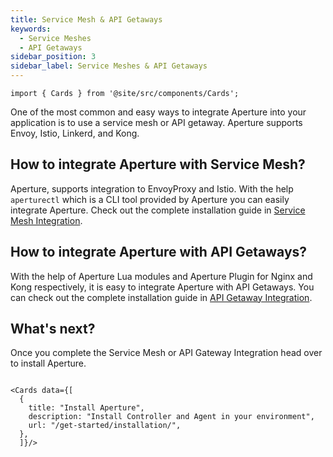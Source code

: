 ```yaml
---
title: Service Mesh & API Getaways
keywords:
  - Service Meshes
  - API Getaways
sidebar_position: 3
sidebar_label: Service Meshes & API Getaways
---
```


```mdx-code-block
import { Cards } from '@site/src/components/Cards';
```

One of the most common and easy ways to integrate Aperture into your application
is to use a service mesh or API getaway. Aperture supports Envoy, Istio,
Linkerd, and Kong.

<!-- vale off -->

## How to integrate Aperture with Service Mesh?

<!-- vale on -->

Aperture, supports integration to EnvoyProxy and Istio. With the help
`aperturectl` which is a CLI tool provided by Aperture you can easily integrate
Aperture. Check out the complete installation guide in
[Service Mesh Integration](/integrations/flow-control/envoy/envoy.md).

<!-- vale off -->

## How to integrate Aperture with API Getaways?

<!-- vale on -->

With the help of Aperture Lua modules and Aperture Plugin for Nginx and Kong
respectively, it is easy to integrate Aperture with API Getaways. You can check
out the complete installation guide in
[API Getaway Integration](/integrations/flow-control/gateway/gateway.md).

<!-- vale off -->

## What's next?

<!-- vale on -->

Once you complete the Service Mesh or API Gateway Integration head over to
install Aperture.

```mdx-code-block

<Cards data={[
  {
    title: "Install Aperture",
    description: "Install Controller and Agent in your environment",
    url: "/get-started/installation/",
  },
  ]}/>
```
